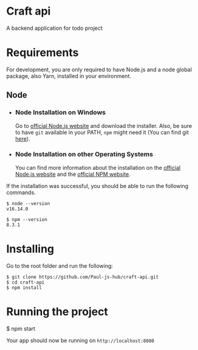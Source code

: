# Craft api

A backend application for todo project

# Requirements

For development, you are only required to have Node.js and a node global package, also Yarn, installed in your environment.

## Node

- ### Node Installation on Windows

  Go to [official Node.js website](https://nodejs.org/) and download the installer.
  Also, be sure to have `git` available in your PATH, `npm` might need it (You can find git [here](https://git-scm.com/)).

- ### Node Installation on other Operating Systems
  You can find more information about the installation on the [official Node.js website](https://nodejs.org) and the [official NPM website](https://npmjs.org/).

If the installation was successful, you should be able to run the following commands.

    $ node --version
    v16.14.0

    $ npm --version
    8.3.1

# Installing

Go to the root folder and run the following:

    $ git clone https://github.com/Paul-js-hub/craft-api.git
    $ cd craft-api
    $ npm install

# Running the project

$ npm start

Your app should now be running on `http://localhost:8080`